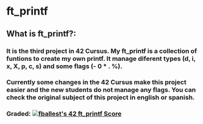 # ft_printf

## What is ft_printf?:
### It is the third project in 42 Cursus. My ft_printf is a collection of funtions to create my own printf. It manage diferent types (d, i, x, X, p, c, s) and some flags (- 0 * . %). 

### Currently some changes in the 42 Cursus make this project easier and the new students do not manage any flags.  You can check the original subject of this project in english or spanish.

### Graded: [![fballest's 42 ft_printf Score](https://badge42.vercel.app/api/v2/cl45d74de005409l9l5r3ozl6/project/1640521)](https://github.com/JaeSeoKim/badge42)
